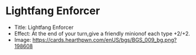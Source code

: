 # Lightfang Enforcer
- Title:  Lightfang Enforcer
- Effect:  At the end of your turn,give a friendly minionof each type +2/+2.
- Image:  https://cards.hearthpwn.com/enUS/bgs/BGS_009_bg.png?198608
